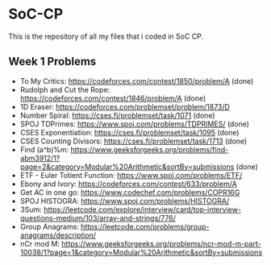 # SoC-CP
This is the repository of all my files that i coded in SoC CP.
## Week 1 Problems

- To My Critics: https://codeforces.com/contest/1850/problem/A (done)
- Rudolph and Cut the Rope: https://codeforces.com/contest/1846/problem/A (done)
- 1D Eraser: https://codeforces.com/problemset/problem/1873/D
- Number Spiral: https://cses.fi/problemset/task/1071 (done)
- SPOJ TDPrimes: https://www.spoj.com/problems/TDPRIMES/ (done)
- CSES Exponentiation: https://cses.fi/problemset/task/1095 (done)
- CSES Counting Divisors: https://cses.fi/problemset/task/1713 (done)
- Find (a^b)%m: https://www.geeksforgeeks.org/problems/find-abm3912/1?page=2&category=Modular%20Arithmetic&sortBy=submissions (done)
- ETF - Euler Totient Function: https://www.spoj.com/problems/ETF/
- Ebony and Ivory: https://codeforces.com/contest/633/problem/A
- Get AC in one go: https://www.codechef.com/problems/COPR16G
- SPOJ HISTOGRA: https://www.spoj.com/problems/HISTOGRA/
- 3Sum: https://leetcode.com/explore/interview/card/top-interview-questions-medium/103/array-and-strings/776/
- Group Anagrams: https://leetcode.com/problems/group-anagrams/description/
- nCr mod M: https://www.geeksforgeeks.org/problems/ncr-mod-m-part-10038/1?page=1&category=Modular%20Arithmetic&sortBy=submissions
